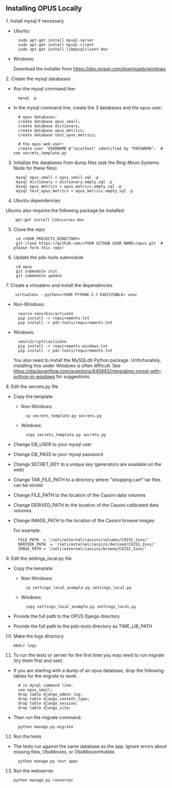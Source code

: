 ## Installing OPUS Locally

1. Install mysql if necessary

  - Ubuntu:

          sudo apt-get install mysql-server
          sudo apt-get install mysql-client
          sudo apt-get install libmysqlclient-dev

  - Windows:

    Download the installer from https://dev.mysql.com/downloads/windows

2. Create the mysql databases

  - Run the mysql command line:

          mysql -p

  - In the mysql command line, create the 3 databases and the opus user:

          # opus databases:  
          create database opus_small;  
          create database dictionary;
          create database opus_metrics;
          create database test_opus_metrics;

          # the opus web user:
          create user 'USERNAME'@'localhost' identified by "PASSWORD";  # see secrets_template.py

3. Initialize the databases from dump files (ask the Ring-Moon Systems Node for these files)

        mysql opus_small < opus_small.sql -p
        mysql dictionary < dictionary.empty.sql -p
        mysql opus_metrics < opus_metrics.empty.sql -p
        mysql test_opus_metrics < opus_metrics.empty.sql -p

4. Ubuntu dependencies

  Ubuntu also requires the following package be installed:

        apt-get install libncurses-dev

5. Clone the repo

        cd <YOUR_PROJECTS_DIRECTORY>
        git clone https://github.com/<YOUR GITHUB USER NAME>/opus.git  # please fork this repo!  

6. Update the pds-tools submodule

        cd opus
        git submodule init
        git submodule update

7. Create a virtualenv and install the dependencies

        virtualenv --python=<YOUR PYTHON 2.7 EXECUTABLE> venv

  - Non-Windows:

          source venv/bin/activate
          pip install -r requirements.txt
          pip install -r pds-tools/requirements.txt

  - Windows:

          venv\Scripts\activate
          pip install -r requirements-windows.txt
          pip install -r pds-tools/requirements.txt

    You also need to install the MySQLdb Python package. Unfortunately, installing this under Windows is often difficult. See https://stackoverflow.com/questions/645943/integrating-mysql-with-python-in-windows for suggestions.

8. Edit the secrets.py file

  - Copy the template:

    - Non-Windows:

            cp secrets_template.py secrets.py

    - Windows:

            copy secrets_template.py secrets.py

  - Change DB_USER to your mysql user
  - Change DB_PASS to your mysql password
  - Change SECRET_KEY to a unique key (generators are available on the web)
  - Change TAR_FILE_PATH to a directory where "shopping cart" tar files can be stored
  - Change FILE_PATH to the location of the Cassini data volumes
  - Change DERIVED_PATH to the location of the Cassini calibrated data volumes
  - Change IMAGE_PATH to the location of the Cassini browse images

    For example:

          FILE_PATH  = '/seti/external/cassini/volumes/COISS_2xxx/'
          DERIVED_PATH  = '/seti/external/cassini/derived/COISS_2xxx/'
          IMAGE_PATH = '/seti/external/cassini/browse/COISS_2xxx/'

9. Edit the settings_local.py file

  - Copy the template:

    - Non-Windows:

            cp settings_local_example.py settings_local.py

    - Windows:

            copy settings_local_example.py settings_local.py

  - Provide the full path to the OPUS Django directory

  - Provide the full path to the pds-tools directory as TIME_LIB_PATH

10. Make the logs directory

        mkdir logs

11. To run the tests or server for the first time you may need to run migrate (try them first and see):

  - If you are starting with a dump of an opus database, drop the following tables for the migrate to work:

          # in mysql command line:  
          use opus_small;
          drop table django_admin_log;
          drop table django_content_type;
          drop table django_session;
          drop table django_site;

  - Then run the migrate command:

          python manage.py migrate

12. Run the tests

  - The tests run against the same database as the app. Ignore errors about missing files, ObsMovies, or ObsMissionHubble

          python manage.py test apps

13. Run the webserver

        python manage.py runserver
